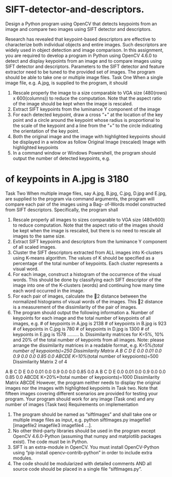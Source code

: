 # SIFT-detector-and-descriptors.
Design a Python program using OpenCV that detects keypoints from an image and compare two images using SIFT detector and descriptors.

Research has revealed that keypoint-based descriptors are effective to characterize both individual objects and entire images. Such descriptors are widely used in object detection and image comparison. In this assignment, you are required to develop a program in Python using OpenCV 4.6.0 to detect and display keypoints from an image and to compare images using SIFT detector and descriptors. Parameters to the SIFT detector and feature extractor need to be tuned to the provided set of images.
The program should be able to take one or multiple image files.
Task One
When a single image file, e.g. A.jpg, is supplied to the program, it should
1. Rescale properly the image to a size comparable to VGA size (480(rows) x 600(columns)) to reduce the computation. Note that the aspect ratio of the image should be kept when the image is rescaled.
2. Extract SIFT keypoints from the luminance Y component of the image
3. For each detected keypoint, draw a cross “+” at the location of the key point and a circle around the keypoint whose radius is proportional to the scale of the keypoint and a line from the “+” to the circle indicating the orientation of the key point.
4. Both the original image and the image with highlighted keypoints should be displayed in a window as follow
 Original Image (rescaled)     Image with highlighted keypoints
6. In a command window or Windows Powershell, the program should output the number of detected keypoints, e.g.
# of keypoints in A.jpg is 3180



Task Two
When multiple image files, say A.jpg, B.jpg, C.jpg, D.jpg and E.jpg, are supplied to the program via command arguments, the program will compare each pair of the images using a Bag- of-Words model constructed from SIFT descriptors. Specifically, the program shall
1. Rescale properly all images to sizes comparable to VGA size (480x600) to reduce computation. Note that the aspect ratio of the images should be kept when the image is rescaled, but there is no need to rescale all images to the same size.
2. Extract SIFT keypoints and descriptors from the luminance Y component of all scaled images.
3. Cluster the SIFT descriptors extracted from ALL images into K-clusters using K-means algorithm. The values of K should be specified as a percentage of the total number of keypoints. Each cluster represents a visual word.
4. For each image, construct a histogram of the occurrence of the visual words. This should be done by classifying each SIFT descriptor of the image into one of the K-clusters (words) and continuing how many time each word occurred in the image.
5. For each pair of images, calculate the 2 distance between the normalized histograms of visual words of the images. This 2 distance is a measurement of the dissimilarity of the pair of images.
6. The program should output the following information
a. Number of keypoints for each image and the total number of keypoints of all images,
e.g.
          # of keypoints in A.jpg is 2138
          # of keypoints in B.jpg is 923
          # of keypoints in C.jpg is 780
          # of keypoints in D.jpg is 1300
          # of keypoints in E.jpg is 1578
          .........
b. Dissimilarity matrices for K=5%, 10% and 20% of the total number of keypoints from all images. Note: please arrange the dissimilarity matrices in a readable format, e.g.
             K=5%*(total number of keypoionts)=250
             Dissimilarity Matrix
A B C D E
0.0 0.01 0.0
0.9
0.0
0.0 0.85
0.0
ABCDE
K=10%*(total number of keypoionts)=500
Dissimilarity Matrix
2 of 4


A B C D E
0.0 0.01 0.0
0.9
0.0
0.0 0.85
0.0
A B C D E
0.0 0.01 0.0
0.9
0.0
0.0 0.85
0.0
ABCDE
K=20%*(total number of keypoionts)=1000
Dissimilarity Matrix
ABCDE
However, the program neither needs to display the original images nor the images with highlighted keypoints in Task two.
Note that fifteen images covering different scenarios are provided for testing your program. Your program should work for any image (Task one) and any number of images (Task two)
Requirements on implementation
1. The program should be named as “siftImages” and shall take one or multiple image files as input, e.g. python siftImages.py imagefile1 [imagefile2 imagefile3 imagefile4 ...].
2. No other third-party libraries should be used in the program except OpenCV 4.6.0-Python (assuming that numpy and matplotlib packages exist). The code must be in Python.
3. SIFT is an extra-module in OpenCV. You must install OpenCV-Python using “pip install opencv-contrib-python” in order to include extra modules.
4. The code should be modularized with detailed comments AND all source code should be placed in a single file “siftImages.py”.
